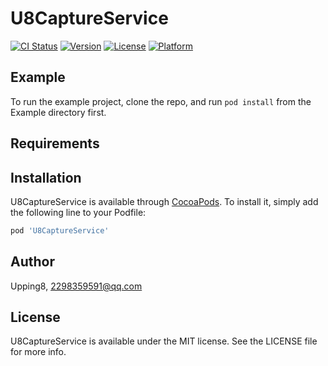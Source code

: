 # U8CaptureService

[![CI Status](https://img.shields.io/travis/Upping8/U8CaptureService.svg?style=flat)](https://travis-ci.org/Upping8/U8CaptureService)
[![Version](https://img.shields.io/cocoapods/v/U8CaptureService.svg?style=flat)](https://cocoapods.org/pods/U8CaptureService)
[![License](https://img.shields.io/cocoapods/l/U8CaptureService.svg?style=flat)](https://cocoapods.org/pods/U8CaptureService)
[![Platform](https://img.shields.io/cocoapods/p/U8CaptureService.svg?style=flat)](https://cocoapods.org/pods/U8CaptureService)

## Example

To run the example project, clone the repo, and run `pod install` from the Example directory first.

## Requirements

## Installation

U8CaptureService is available through [CocoaPods](https://cocoapods.org). To install
it, simply add the following line to your Podfile:

```ruby
pod 'U8CaptureService'
```

## Author

Upping8, 2298359591@qq.com

## License

U8CaptureService is available under the MIT license. See the LICENSE file for more info.
